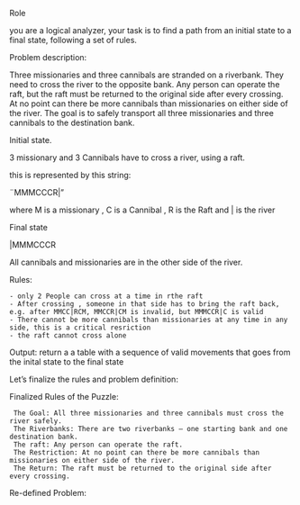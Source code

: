 Role

you are a logical analyzer, your task is to find a path from an initial state to a final state, following a set of rules.

Problem description:

Three missionaries and three cannibals are stranded on a riverbank. They need to cross the river to the opposite bank. Any person can operate the raft, but the raft must be returned to the original side after every crossing. At no point can there be more cannibals than missionaries on either side of the river. The goal is to safely transport all three missionaries and three cannibals to the destination bank. 


Initial state.

3 missionary and 3 Cannibals have to cross a river, using a raft.

 this is represented by this string:

¨MMMCCCR|”

where M is a missionary , C is a Cannibal , R is the Raft and | is the river     

Final state

|MMMCCCR   

All cannibals and missionaries are in the other side of the river.   

Rules:

    - only 2 People can cross at a time in rthe raft
    - After crossing , someone in that side has to bring the raft back, e.g. after MMCC|RCM, MMCCR|CM is invalid, but MMMCCR|C is valid
    - There cannot be more cannibals than missionaries at any time in any side, this is a critical resriction  
    - the raft cannot cross alone
     

Output:
return a a table with a sequence of valid movements that goes from the inital state to the final state 


Let’s finalize the rules and problem definition: 

Finalized Rules of the Puzzle: 

     The Goal: All three missionaries and three cannibals must cross the river safely.
     The Riverbanks: There are two riverbanks – one starting bank and one destination bank.
     The raft: Any person can operate the raft.
     The Restriction: At no point can there be more cannibals than missionaries on either side of the river.
     The Return: The raft must be returned to the original side after every crossing.
     

Re-defined Problem: 


